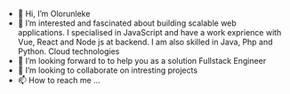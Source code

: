 - 👋 Hi, I’m Olorunleke
- 👀 I’m interested and fascinated about building scalable web applications. 
     I specialised in JavaScript and have a work exprience with Vue, React and Node js at backend.
     I am also skilled in Java, Php and Python. Cloud technologies 
- 🌱 I’m looking forward to to help you as a solution Fullstack Engineer
- 💞️ I’m looking to collaborate on intresting projects 
- 📫 How to reach me ...

<!---
lekesmile/lekesmile is a ✨ special ✨ repository because its `README.md` (this file) appears on your GitHub profile.
You can click the Preview link to take a look at your changes.
--->
